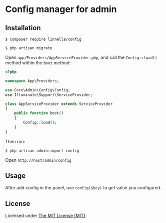 Config manager for admin
========================

## Installation

```
$ composer require linnella/config

$ php artisan migrate
```

Open `app/Providers/AppServiceProvider.php`, and call the `Config::load()` method within the `boot` method:

```php
<?php

namespace App\Providers;

use Core\Admin\Config\Config;
use Illuminate\Support\ServiceProvider;

class AppServiceProvider extends ServiceProvider
{
    public function boot()
    {
        Config::load();
    }
}
```

Then run: 

```
$ php artisan admin:import config
```

Open `http://host/admin/config`

## Usage

After add config in the panel, use `config($key)` to get value you configured.

License
------------
Licensed under [The MIT License (MIT)](LICENSE).
